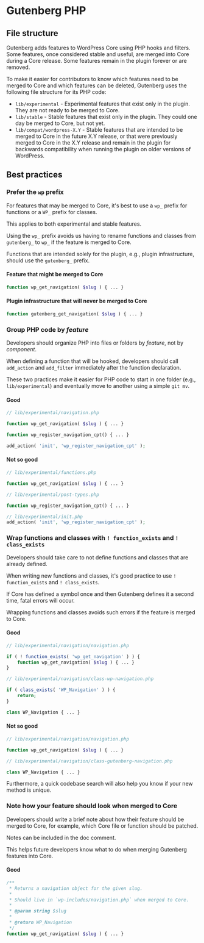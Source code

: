 # Gutenberg PHP

## File structure

Gutenberg adds features to WordPress Core using PHP hooks and filters. Some
features, once considered stable and useful, are merged into Core during a Core
release. Some features remain in the plugin forever or are removed.

To make it easier for contributors to know which features need to be merged to
Core and which features can be deleted, Gutenberg uses the following file
structure for its PHP code:

- `lib/experimental` - Experimental features that exist only in the plugin. They
  are not ready to be merged to Core.
- `lib/stable` - Stable features that exist only in the plugin. They could one
  day be merged to Core, but not yet.
- `lib/compat/wordpress-X.Y` - Stable features that are intended to be merged to
  Core in the future X.Y release, or that were previously merged to Core in the
  X.Y release and remain in the plugin for backwards compatibility when running
  the plugin on older versions of WordPress.

## Best practices

### Prefer the `wp` prefix

For features that may be merged to Core, it's best to use a `wp_` prefix for functions or a `WP_` prefix for classes. 

This applies to both experimental and stable features.

Using the `wp_` prefix avoids us having to rename functions and classes from `gutenberg_` to `wp_` if the feature is merged to Core.

Functions that are intended solely for the plugin, e.g., plugin infrastructure, should use the `gutenberg_` prefix.

#### Feature that might be merged to Core

```php
function wp_get_navigation( $slug ) { ... }
```

#### Plugin infrastructure that will never be merged to Core

```php
function gutenberg_get_navigation( $slug ) { ... }
```

### Group PHP code by _feature_

Developers should organize PHP into files or folders by _feature_, not by _component_.

When defining a function that will be hooked, developers should call `add_action` and `add_filter` immediately after the function declaration.

These two practices make it easier for PHP code to start in one folder (e.g., `lib/experimental`) and eventually move to another using a simple `git mv`.

#### Good

```php
// lib/experimental/navigation.php

function wp_get_navigation( $slug ) { ... }

function wp_register_navigation_cpt() { ... }

add_action( 'init', 'wp_register_navigation_cpt' );
```

#### Not so good

```php
// lib/experimental/functions.php

function wp_get_navigation( $slug ) { ... }

// lib/experimental/post-types.php

function wp_register_navigation_cpt() { ... }

// lib/experimental/init.php
add_action( 'init', 'wp_register_navigation_cpt' );
```

### Wrap functions and classes with `! function_exists` and `! class_exists`

Developers should take care to not define functions and classes that are already defined.

When writing new functions and classes, it's good practice to use `! function_exists` and `! class_exists`.

If Core has defined a symbol once and then Gutenberg defines it a second time, fatal errors will occur.

Wrapping functions and classes avoids such errors if the feature is merged to Core. 

#### Good

```php
// lib/experimental/navigation/navigation.php

if ( ! function_exists( 'wp_get_navigation' ) ) {
	function wp_get_navigation( $slug ) { ... }
}

// lib/experimental/navigation/class-wp-navigation.php

if ( class_exists( 'WP_Navigation' ) ) {
	return;
}

class WP_Navigation { ... }
```

#### Not so good

```php
// lib/experimental/navigation/navigation.php

function wp_get_navigation( $slug ) { ... }

// lib/experimental/navigation/class-gutenberg-navigation.php

class WP_Navigation { ... }
```

Furthermore, a quick codebase search will also help you know if your new method is unique.

### Note how your feature should look when merged to Core

Developers should write a brief note about how their feature should be merged to Core, for example, which Core file or function should be patched. 

Notes can be included in the doc comment.

This helps future developers know what to do when merging Gutenberg features into Core.

#### Good

```php
/**
 * Returns a navigation object for the given slug.
 * 
 * Should live in `wp-includes/navigation.php` when merged to Core.
 *
 * @param string $slug
 *
 * @return WP_Navigation
 */
function wp_get_navigation( $slug ) { ... }
```
